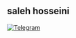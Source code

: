 
## saleh hosseini
[![Telegram](https://img.shields.io/badge/-telegram-red?color=white&logo=telegram&logoColor=black)](https://t.me/clientUser)
